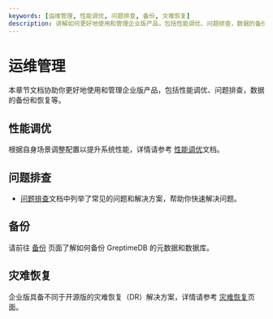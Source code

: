 ```yaml
---
keywords: [运维管理, 性能调优, 问题排查, 备份, 灾难恢复]
description: 讲解如何更好地使用和管理企业版产品，包括性能调优、问题排查，数据的备份和恢复等。
---
```


# 运维管理

本章节文档协助你更好地使用和管理企业版产品，包括性能调优、问题排查，数据的备份和恢复等。

## 性能调优

根据自身场景调整配置以提升系统性能，详情请参考 [性能调优](./performance-tuning.md)文档。

## 问题排查

- [问题排查](troubleshooting.md)文档中列举了常见的问题和解决方案，帮助你快速解决问题。

## 备份

请前往 [备份](./backup.md) 页面了解如何备份 GreptimeDB 的元数据和数据库。

## 灾难恢复

企业版具备不同于开源版的灾难恢复（DR）解决方案，详情请参考 [灾难恢复](./disaster-recovery/overview.md)页面。

